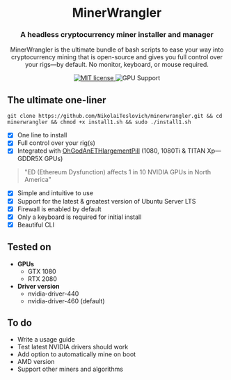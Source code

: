 <h1 align="center">
  MinerWrangler
</h1>

<h3 align="center">
  A headless cryptocurrency miner installer and manager
</h3>

<p align="center">
  MinerWrangler is the ultimate bundle of bash scripts to ease your way into cryptocurrency mining that is open-source and gives you full control over your rigs—by default. No monitor, keyboard, or mouse required.
</p>

<p align="center">
  <a href="https://github.com/NikolaiTeslovich/minerwrangler/blob/main/LICENSE">
    <img alt="MIT license" src="https://img.shields.io/github/license/NikolaiTeslovich/minerwrangler">
  </a>
  <img alt="GPU Support" src="https://img.shields.io/badge/GPU-NVIDIA-green">
</p>

## The ultimate one-liner
```
git clone https://github.com/NikolaiTeslovich/minerwrangler.git && cd minerwrangler && chmod +x install1.sh && sudo ./install1.sh
```

- [x] One line to install
- [x] Full control over your rig(s)
- [x] Integrated with [OhGodAnETHlargementPill](https://github.com/admin-ipfs/OhGodAnETHlargementPill) (1080, 1080Ti & TITAN Xp—GDDR5X GPUs)
> "ED (Ethereum Dysfunction) affects 1 in 10 NVIDIA GPUs in North America"

- [x] Simple and intuitive to use
- [x] Support for the latest & greatest version of Ubuntu Server LTS
- [x] Firewall is enabled by default
- [x] Only a keyboard is required for initial install
- [x] Beautiful CLI

## Tested on
* **GPUs**
  * GTX 1080
  * RTX 2080
* **Driver version**
  * nvidia-driver-440
  * nvidia-driver-460 (default)

## To do
* Write a usage guide
* Test latest NVIDIA drivers should work
* Add option to automatically mine on boot
* AMD version
* Support other miners and algorithms
